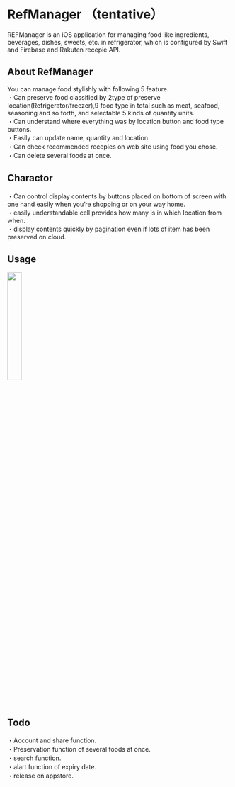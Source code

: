  # RefManager （tentative）
REFManager is an iOS application for managing food like ingredients, beverages, dishes, sweets, etc. in refrigerator, which is configured by Swift and Firebase and Rakuten recepie API.
## About RefManager
You can manage food stylishly with following 5 feature.  
・Can preserve food classified by 2type of preserve location(Refrigerator/freezer),9 food type in total such as meat, seafood, seasoning and so forth, and selectable 5 kinds of quantity units.  
・Can understand where everything was by location button and food type buttons.  
・Easily can update name, quantity and location.  
・Can check recommended recepies on web site using food you chose.  
・Can delete several foods at once.
## Charactor
・Can control display contents by buttons placed on bottom of screen with one hand easily when you’re shopping or on your way home.  
・easily understandable cell provides how many is in which location from when.  
・display contents quickly by pagination even if lots of item has been preserved on cloud.  
## Usage
<img src="https://user-images.githubusercontent.com/84781651/206842125-53fdc0ab-dbff-4bb1-8601-d78b61dc3181.png" width="25%">

## Todo
・Account and share function.  
・Preservation function of several foods at once.  
・search function.  
・alart function of expiry date.  
・release on appstore.  
